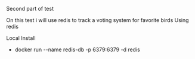 Second part of test

On this test i will use redis to track a voting system for favorite birds
Using redis

Local Install

* docker run --name redis-db -p 6379:6379 -d redis